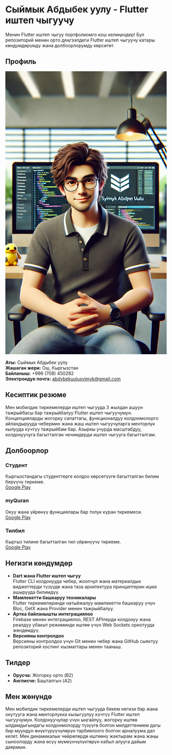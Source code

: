 # Сыймык Абдыбек уулу - Flutter иштеп чыгуучу

Менин Flutter иштеп чыгуу портфолиомго кош келиңиздер! Бул репозиторий менин орто деңгээлдеги Flutter иштеп чыгуучу катары көндүмдөрүмдү жана долбоорлорумду көрсөтөт.

## Профиль

![Сыймык Абдыбек уулу](assets/images/my_photo.webp)

**Аты:** Сыймык Абдыбек уулу  
**Жашаган жери:** Ош, Кыргызстан  
**Байланыш:** +996 (708) 450282  
**Электрондук почта:** abdybekuulusyimyk@gmail.com  

## Кесиптик резюме

Мен мобилдик тиркемелерди иштеп чыгууда 3 жылдан ашуун тажрыйбасы бар тажрыйбалуу Flutter иштеп чыгуучумун. Концепцияларды жогорку сапаттагы, функционалдуу колдонмолорго айландырууда чебермин жана жаш иштеп чыгуучуларга менторлук кылууда күчтүү тажрыйбам бар. Азыркы учурда масштабдуу, колдонуучуга багытталган чечимдерди иштеп чыгууга багытталгам.

## Долбоорлор

### Студент
Кыргызстандагы студенттерге колдоо көрсөтүүгө багытталган билим берүүчү тиркеме.  
[Google Play](https://play.google.com/store/apps/details?id=student.kg)

### myQuran
Окуу жана үйрөнүү функциялары бар толук куран тиркемеси.  
[Google Play](https://play.google.com/store/apps/details?id=myquran)

### Тилбил
Кыргыз тилине багытталган тил үйрөнүүчү тиркеме.  
[Google Play](https://play.google.com/store/apps/details?id=tilbil.kg)

## Негизги көндүмдөр

- **Dart жана Flutter иштеп чыгуу**  
  Flutter CLI колдонууда чебер, жоопчул жана материалдык виджеттерди түзүүдө жана таза архитектура принциптерин ишке ашырууда билимдүү.
- **Мамлекетти башкаруу техникалары**  
  Flutter тиркемелеринде натыйжалуу мамлекетти башкаруу үчүн Bloc, GetX жана Provider менен тажрыйбалуу.
- **Артка байланышты интеграциялоо**  
  Firebase менен интеграциялоо, REST APIлерди колдонуу жана реалдуу убакыт режиминде иштөө үчүн Web Sockets орнотууда жөндөмдүү.
- **Версияны контролдоо**  
  Версияны контролдоо үчүн Git менен чебер жана GitHub сыяктуу репозиторий хостинг кызматтары менен тааныш.

## Тилдер

- **Орусча:** Жогорку орто (B2)
- **Англисче:** Башталгыч (A2)

## Мен жөнүндө

Мен мобилдик тиркемелерди иштеп чыгууда бекем негизи бар жана окутууга жана менторлукка кызыгуулуу күчтүү Flutter иштеп чыгуучумун. Колдонуучулар үчүн ыңгайлуу, жогорку иштөө ылдамдыгындагы колдонмолорду түзүүгө болгон милдеттенмем дагы бир муундун өнүктүрүүчүлөрүн тарбиялоого болгон арналуума дал келет. Мен динамикалык чөйрөлөрдө иштөөнү жактырам жана жаңы сыноолорду жана өсүү мүмкүнчүлүктөрүн кабыл алууга дайым даярмын.
